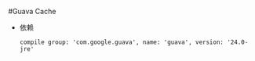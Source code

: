 #Guava Cache

* 依赖

    `
    compile group: 'com.google.guava', name: 'guava', version: '24.0-jre'
   `
   
   